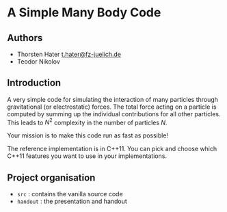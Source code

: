 # A Simple Many Body Code

## Authors

- Thorsten Hater <t.hater@fz-juelich.de>
- Teodor Nikolov

## Introduction 

A very simple code for simulating the interaction of many particles through gravitational (or electrostatic) forces.
The total force acting on a particle is computed by summing up the individual contributions for all other particles.
This leads to $N^2$ complexity in the number of particles $N$.

Your mission is to make this code run as fast as possible!

The reference implementation is in C++11. You can pick and choose which C++11 features you want to use in your implementations. 


## Project organisation

- `src` : contains the vanilla source code
- `handout` : the presentation and handout